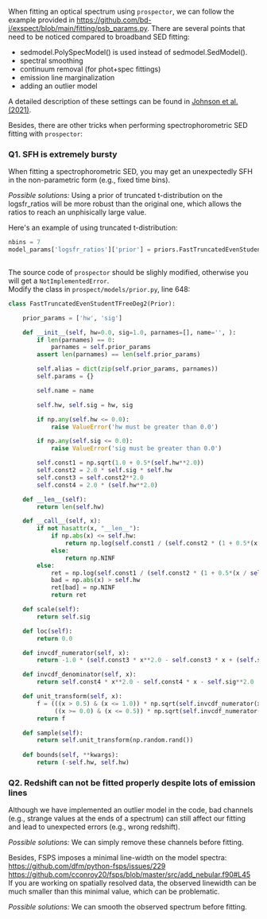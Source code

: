 When fitting an optical spectrum using ```prospector```, we can follow the example provided in https://github.com/bd-j/exspect/blob/main/fitting/psb_params.py. 
There are several points that need to be noticed compared to broadband SED fitting:

- sedmodel.PolySpecModel() is used instead of sedmodel.SedModel().
- spectral smoothing
- continuum removal (for phot+spec fittings)
- emission line marginalization
- adding an outlier model

A detailed description of these settings can be found in [Johnson et al. (2021)](https://ui.adsabs.harvard.edu/abs/2021ApJS..254...22J).

Besides, there are other tricks when performing spectrophorometric SED fitting with ```prospector```:

### Q1. SFH is extremely bursty

When fitting a spectrophorometric SED,  you may get an unexpectedly SFH in the non-parametric form (e.g., fixed time bins).

*Possible solutions:* Using a prior of truncated t-distribution on the logsfr_ratios will be more robust than the original one, which allows the ratios
to reach an unphisically large value.   

Here's an example of using truncated t-distribution:
```python
nbins = 7
model_params['logsfr_ratios']['prior'] = priors.FastTruncatedEvenStudentTFreeDeg2(hw=np.full(nbins-1, 10),
                                                                                  sig=np.full(nbins-1, 0.3))
```

The source code of ```prospector``` should be slighly modified, otherwise you will get a ```NotImplementedError```.   
Modify the class in ```prospect/models/prior.py```, line 648:
```python
class FastTruncatedEvenStudentTFreeDeg2(Prior):

    prior_params = ['hw', 'sig']

    def __init__(self, hw=0.0, sig=1.0, parnames=[], name='', ):
        if len(parnames) == 0:
            parnames = self.prior_params
        assert len(parnames) == len(self.prior_params)

        self.alias = dict(zip(self.prior_params, parnames))
        self.params = {}

        self.name = name

        self.hw, self.sig = hw, sig

        if np.any(self.hw <= 0.0):
            raise ValueError('hw must be greater than 0.0')

        if np.any(self.sig <= 0.0):
            raise ValueError('sig must be greater than 0.0')

        self.const1 = np.sqrt(1.0 + 0.5*(self.hw**2.0))
        self.const2 = 2.0 * self.sig * self.hw
        self.const3 = self.const2**2.0
        self.const4 = 2.0 * (self.hw**2.0)

    def __len__(self):
        return len(self.hw)

    def __call__(self, x):
        if not hasattr(x, "__len__"):
            if np.abs(x) <= self.hw:
                return np.log(self.const1 / (self.const2 * (1 + 0.5*(x / self.sig)**2.0)**1.5))
            else:
                return np.NINF
        else:
            ret = np.log(self.const1 / (self.const2 * (1 + 0.5*(x / self.sig)**2.0)**1.5))
            bad = np.abs(x) > self.hw
            ret[bad] = np.NINF
            return ret

    def scale(self):
        return self.sig

    def loc(self):
        return 0.0

    def invcdf_numerator(self, x):
        return -1.0 * (self.const3 * x**2.0 - self.const3 * x + (self.sig * self.hw)**2.0)

    def invcdf_denominator(self, x):
        return self.const4 * x**2.0 - self.const4 * x - self.sig**2.0

    def unit_transform(self, x):
        f = (((x > 0.5) & (x <= 1.0)) * np.sqrt(self.invcdf_numerator(x) / self.invcdf_denominator(x)) -
             ((x >= 0.0) & (x <= 0.5)) * np.sqrt(self.invcdf_numerator(x) / self.invcdf_denominator(x)))
        return f

    def sample(self):
        return self.unit_transform(np.random.rand())
        
    def bounds(self, **kwargs):
        return (-self.hw, self.hw)
```

### Q2. Redshift can not be fitted properly despite lots of emission lines

Although we have implemented an outlier model in the code, bad channels (e.g., strange values at the ends of a spectrum) 
can still affect our fitting and lead to unexpected errors (e.g., wrong redshift).  

*Possible solutions:* We can simply remove these channels before fitting.

Besides, FSPS imposes a minimal line-width on the model spectra:  
https://github.com/dfm/python-fsps/issues/229  
https://github.com/cconroy20/fsps/blob/master/src/add_nebular.f90#L45  
If you are working on spatially resolved data, the observed linewidth can be much smaller than this minimal value, which can be problematic.

*Possible solutions:* We can smooth the observed spectrum before fitting.
